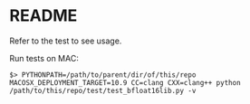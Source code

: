 # README

Refer to the test to see usage.

Run tests on MAC:
```
$> PYTHONPATH=/path/to/parent/dir/of/this/repo MACOSX_DEPLOYMENT_TARGET=10.9 CC=clang CXX=clang++ python /path/to/this/repo/test/test_bfloat16lib.py -v
```

